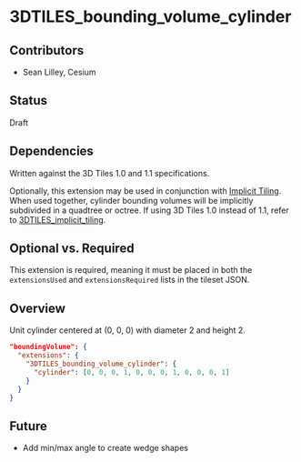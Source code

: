 # 3DTILES_bounding_volume_cylinder

## Contributors

- Sean Lilley, Cesium

## Status

Draft

## Dependencies

Written against the 3D Tiles 1.0 and 1.1 specifications.

Optionally, this extension may be used in conjunction with [Implicit Tiling](../../specification/ImplicitTiling). When used together, cylinder bounding volumes will be implicitly subdivided in a quadtree or octree. If using 3D Tiles 1.0 instead of 1.1, refer to [3DTILES_implicit_tiling](../3DTILES_implicit_tiling).

## Optional vs. Required

This extension is required, meaning it must be placed in both the `extensionsUsed` and `extensionsRequired` lists in the tileset JSON.

## Overview

Unit cylinder centered at (0, 0, 0) with diameter 2 and height 2.

```json
"boundingVolume": {
  "extensions": {
    "3DTILES_bounding_volume_cylinder": {
      "cylinder": [0, 0, 0, 1, 0, 0, 0, 1, 0, 0, 0, 1]
    }
  }
}
```

## Future

* Add min/max angle to create wedge shapes